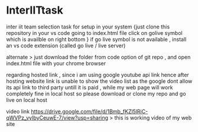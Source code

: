 # InterIITtask
inter iit team selection task
 for setup in your system 
      {just clone this repository in your vs code 
       going to index.html file 
       click on golive symbol which is availble on right bottom }
       if go live symbol is not available , install an vs code extension (called go live / live server)

alternate >
just download the folder from code option of git repo , and open index.html file with your chrome browser 


regarding hosted link , 
since i am using google youtube api link hence after hosting  website link is unable to show the video list as the google dont allow its api link to third party untill it is paid ,  while my web page will work completely fine in local host so please download or clone my repo and go live on local host 

video link https://drive.google.com/file/d/1Bmb_fKZl5lRiC-qWVPz_vyIbyCeuwE-7/view?usp=sharing > this is working video of my web site 
